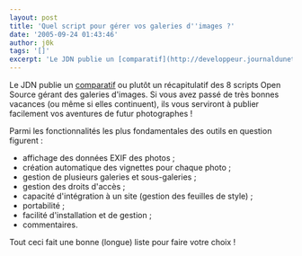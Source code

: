 ```yaml
---
layout: post
title: 'Quel script pour gérer vos galeries d''images ?'
date: '2005-09-24 01:43:46'
author: j0k
tags: '[]'
excerpt: 'Le JDN publie un [comparatif](http://developpeur.journaldunet.com/tutoriel/out/050923-panorama-galerie-images-open-source.shtml) ou plutôt un récapitulatif des 8 scripts Open Source gérant des galeries d''images. Si vous avez passé de très bonnes vacances (ou même si elles continuent), ils vous serviront à publier facilement vos aventures de futur photographes !        ...'
---
```


Le JDN publie un [comparatif](http://developpeur.journaldunet.com/tutoriel/out/050923-panorama-galerie-images-open-source.shtml) ou plutôt un récapitulatif des 8 scripts Open Source gérant des galeries d'images. Si vous avez passé de très bonnes vacances (ou même si elles continuent), ils vous serviront à publier facilement vos aventures de futur photographes !

Parmi les fonctionnalités les plus fondamentales des outils en question figurent :
  * affichage des données EXIF des photos ;
  * création automatique des vignettes pour chaque photo ;
  * gestion de plusieurs galeries et sous-galeries ;
  * gestion des droits d'accès ;
  * capacité d'intégration à un site (gestion des feuilles de style) ;
  * portabilité ;
  * facilité d'installation et de gestion ;
  * commentaires.

Tout ceci fait une bonne (longue) liste pour faire votre choix !
